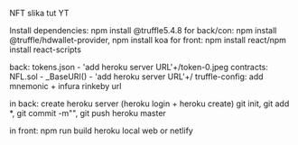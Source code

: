 NFT slika 
tut YT

Install dependencies:
npm install @truffle5.4.8
for back/con: npm install @truffle/hdwallet-provider, npm install koa
for front: npm install react/npm install react-scripts

back: tokens.json - 'add heroku server URL'+/token-0.jpeg
contracts: NFL.sol - _BaseURI() - 'add heroku server URL'+/ 
truffle-config: add mnemonic + infura rinkeby url 


in back: create heroku server (heroku login + heroku create)
	git init, git add *, git commit -m"", git push heroku master

in front: npm run build
	  heroku local web or netlify
